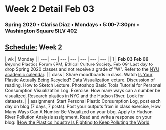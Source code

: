 # Week 2 Detail Feb 03

### Spring 2020 • Clarisa Diaz • Mondays • 5:00-7:30pm • Washington Square SILV 402

## [Schedule:](./) Week 2

| wk | Monday |
| --- | --- | --- | --- | --- | --- | --- |
| 1 | **Feb 03**    **Feb 06** Beyond Plastics Forum 6PM, Ethical Culture Society. Feb 09: Last day to drop Spring 2020 classes and not receive a grade of "W". Refer to the [NYU academic calendar](https://www.nyu.edu/registrar/calendars/university-academic-calendar.html#1194). |
| class | Share moodboards in class. Watch [Is Your Plastic Actually Being Recycled?](https://www.youtube.com/watch?v=zVBkjMbF4Z4) Data Visualization lecture. Discussion of reading. How to Sketch Lecture. Photoshop Basic Tools Tutorial for Personal Consumption Visualization Log. Exercise: How many ways can a number be visualized. Research plastics in NYC and the Hudson River. Look for datasets. | 
| assignment| Start Personal Plastic Consumption Log, post each day on blog (7 days, 7 posts). Post your outputs from in class exercise, How Many Ways Can A Number Be Visualized on your blog. Apply to Hudson River Pollution Analysis assignment. Read and write a response on your blog: |[How the Plastics Industry Is Fighting to Keep Polluting the World](https://theintercept.com/2019/07/20/plastics-industry-plastic-recycling/)  

